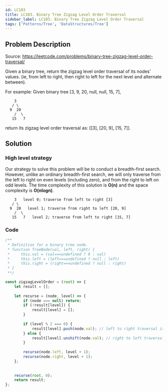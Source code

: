 ```yaml
---
id: LC103
title: LC103. Binary Tree Zigzag Level Order Traversal
sidebar_label: LC103. Binary Tree Zigzag Level Order Traversal
tags: ['Patterns/Tree', 'DataStructures/Tree']
---
```


## Problem Description

Source: https://leetcode.com/problems/binary-tree-zigzag-level-order-traversal/

Given a binary tree, return the zigzag level order traversal of its nodes' values. (ie, from left to right, then right to left for the next level and alternate between).

For example:
Given binary tree [3, 9, 20, null, null, 15, 7],

```
    3
   / \
  9  20
    /  \
   15   7
```

return its zigzag level order traversal as: [[3], [20, 9], [15, 7]].

## Solution

### High level strategy
Our strategy to solve this problem will be to conduct a breadth-first search. However, unlike an ordinary breadth-first search, we will only traverse from the left to right on even levels (including zero), and from the right to left on odd levels. The time complexity of this solution is **O(n)** and the space complexity is **O(nlogn)**.

```
    3   level 0; traverse from left to right [3]
   / \
  9  20   level 1; traverse from right to left [20, 9]
    /  \
   15   7   level 2; traverse from left to right [15, 7]
```

### Code
```javascript
/**
 * Definition for a binary tree node.
 * function TreeNode(val, left, right) {
 *     this.val = (val===undefined ? 0 : val)
 *     this.left = (left===undefined ? null : left)
 *     this.right = (right===undefined ? null : right)
 * }
 **/

const zigzagLevelOrder = (root) => {
    let result = [];
    
    let recurse = (node, level) => {
        if (node === null) return;
        if (!result[level]) {
            result[level] = [];
        }
        
        if (level % 2 === 0) {
            result[level].push(node.val); // left to right traversal is implemented with the push method
        } else {
            result[level].unshift(node.val); // right to left traversal is implemented with the unshift method
        }
        
        recurse(node.left, level + 1);
        recurse(node.right, level + 1);
    };
    
    
    recurse(root, 0);
    return result;
};
```